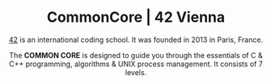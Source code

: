 <h1 align="center"> CommonCore | 42 Vienna</h1>

<p align="center"><a href="https://en.wikipedia.org/wiki/42_(school)" target="_blank">42</a> is an international coding school. It was founded in 2013 in Paris, France.<br></p>
<p align="center">The <strong>COMMON CORE</strong> is designed to guide you through the essentials of C & C++ programming, algorithms & UNIX process management. It consists of 7 levels.</p>
